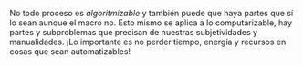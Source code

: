 No todo proceso es _algoritmizable_ y también puede que haya partes que sí lo sean aunque el macro no. Esto mismo se aplica a lo computarizable, hay partes y subproblemas que precisan de nuestras subjetividades y manualidades. ¡Lo importante es no perder tiempo, energía y recursos en cosas que sean automatizables!